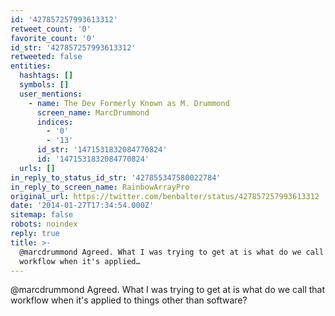 ```yaml
---
id: '427857257993613312'
retweet_count: '0'
favorite_count: '0'
id_str: '427857257993613312'
retweeted: false
entities:
  hashtags: []
  symbols: []
  user_mentions:
    - name: The Dev Formerly Known as M. Drummond
      screen_name: MarcDrummond
      indices:
        - '0'
        - '13'
      id_str: '1471531832084770824'
      id: '1471531832084770824'
  urls: []
in_reply_to_status_id_str: '427855347580022784'
in_reply_to_screen_name: RainbowArrayPro
original_url: https://twitter.com/benbalter/status/427857257993613312
date: '2014-01-27T17:34:54.000Z'
sitemap: false
robots: noindex
reply: true
title: >-
  @marcdrummond Agreed. What I was trying to get at is what do we call that
  workflow when it's applied…
---
```


@marcdrummond Agreed. What I was trying to get at is what do we call that workflow when it's applied to things other than software?